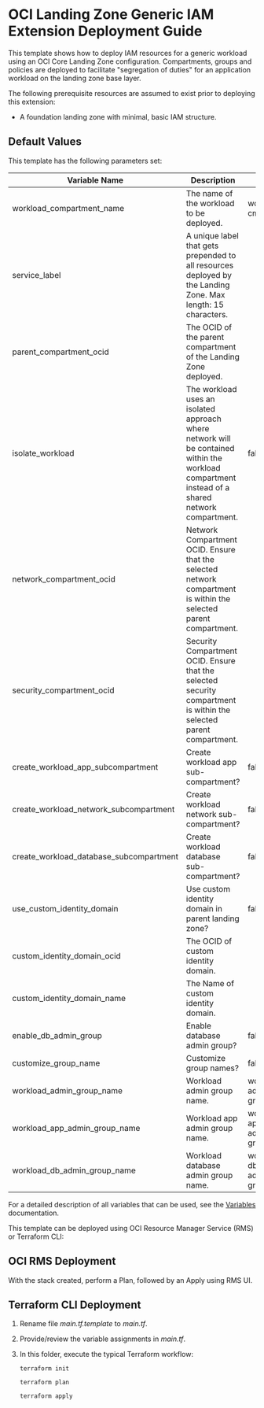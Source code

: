 # OCI Landing Zone Generic IAM Extension Deployment Guide

This template shows how to deploy IAM resources for a generic workload using an OCI Core Landing Zone configuration.
Compartments, groups and policies are deployed to facilitate "segregation of duties" for an application workload on the landing zone base layer.

The following prerequisite resources are assumed to exist prior to deploying this extension:

- A foundation landing zone with minimal, basic IAM structure.

## Default Values

This template has the following parameters set:

| Variable Name | Description | Value | Options |
|---|---|---|---|
| workload\_compartment\_name | The name of the workload to be deployed. | workload-cmp | |
| service\_label | A unique label that gets prepended to all resources deployed by the Landing Zone. Max length: 15 characters. | | |
| parent\_compartment\_ocid | The OCID of the parent compartment of the Landing Zone deployed. | | |
| isolate\_workload | The workload uses an isolated approach where network will be contained within the workload compartment instead of a shared network compartment. | false | |
| network\_compartment\_ocid | Network Compartment OCID. Ensure that the selected network compartment is within the selected parent compartment. | | |
| security\_compartment\_ocid | Security Compartment OCID. Ensure that the selected security compartment is within the selected parent compartment. | | |
| create\_workload\_app\_subcompartment | Create workload app sub-compartment? | false | |
| create\_workload\_network\_subcompartment | Create workload network sub-compartment? | false | |
| create\_workload\_database\_subcompartment | Create workload database sub-compartment? | false | |
| use\_custom\_identity\_domain | Use custom identity domain in parent landing zone? | false | |
| custom\_identity\_domain\_ocid | The OCID of custom identity domain. | | |
| custom\_identity\_domain\_name | The Name of custom identity domain. | | |
| enable\_db\_admin\_group | Enable database admin group? | false | |
| customize\_group\_name | Customize group names? | false | |
| workload\_admin\_group\_name | Workload admin group name. | workload-admin-group | |
| workload\_app\_admin\_group\_name | Workload app admin group name. | workload-app-admin-group | |
| workload\_db\_admin\_group\_name | Workload database admin group name. | workload-db-admin-group | |

For a detailed description of all variables that can be used, see the [Variables](https://github.com/oci-landing-zones/terraform-oci-core-landingzone/blob/main/VARIABLES.md) documentation.

This template can be deployed using OCI Resource Manager Service (RMS) or Terraform CLI:

## OCI RMS Deployment

With the stack created, perform a Plan, followed by an Apply using RMS UI.

## Terraform CLI Deployment

1. Rename file *main.tf.template* to *main.tf*.
2. Provide/review the variable assignments in *main.tf*.
3. In this folder, execute the typical Terraform workflow:

	``
	terraform init
	``
	
	``
	terraform plan
	``
	
	``
	terraform apply
	``

